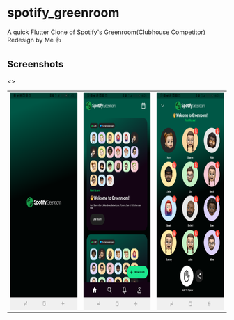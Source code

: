 # spotify_greenroom

A quick Flutter Clone of Spotify's Greenroom(Clubhouse Competitor) Redesign by Me 👍

## Screenshots

<table>
  <>
    <td>
     <img src="assets/screenshots/flutter_03.png/" height="500em" />
    </td>
    <td>
      <img src="assets/screenshots/flutter_01.png/" height="500em" />
    </td>
    <td>
      <img src="assets/screenshots/flutter_02.png/" height="500em" />
    </td>
  </tr>
</table>
